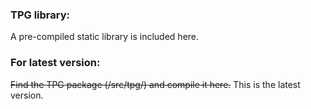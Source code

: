 ### TPG library: ###
A pre-compiled static library is included here.

### For latest version: ###

~~Find the TPG package (/src/tpg/) and compile it here.~~
This is the latest version.